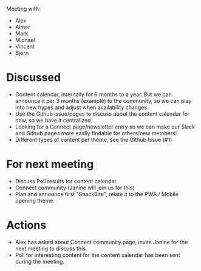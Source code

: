 Meeting with:
- Alex
- Almer
- Mark
- Michael
- Vincent
- Bjorn

# Discussed
- Content calendar, internally for 6 months to a year. But we can announce it per 3 months (example) to the community, so we can play into new hypes and adjust when availability changes.
- Use the Github issue/pages to discuss about the content calendar for now, so we have it centralized.
- Looking for a Connect page/newsletter entry so we can make our Slack and Github pages more easily findable for others/new members!
- Different types of content per theme, see the Github Issue (#1)

# For next meeting
- Discuss Poll results for content calendar.
- Connect community (Janine will join us for this)
- Plan and announce first "SnackBite", relate it to the PWA / Mobile opening theme.

# Actions
- Alex has asked about Connect community page, invite Janine for the next meeting to discuss this. 
- Poll for interesting content for the content calendar has been sent during the meeting.